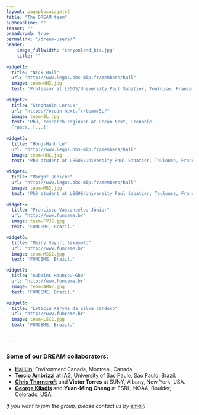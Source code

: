 ```yaml
---
layout: pagepluswidgets2
title: "The DREAM team"
subheadline: ""
teaser: ""
breadcrumb: true
permalink: "/dream-users/"
header:
    image_fullwidth: "canyonland_bis.jpg"
    title: ""
    
widget1:
  title: "Nick Hall"
  url: "http://www.legos.obs-mip.fr/members/hall"
  image: team-NH2.jpg
  text: 'Professor at LEGOS/University Paul Sabatier, Toulouse, France.'
 
widget2:
  title: "Stephanie Leroux"
  url: "https://ocean-next.fr/team/SL/"
  image: team-SL.jpg
  text: 'PhD, research engineer at Ocean Next, Grenoble,
  France. [...]'
  
widget3:
  title: "Hong-Hanh Le"
  url: "http://www.legos.obs-mip.fr/members/hall"
  image: team-HHL.jpg
  text: 'PhD student at LEGOS/University Paul Sabatier, Toulouse, France.'  
  
widget4:
  title: "Margot Beniche"
  url: "http://www.legos.obs-mip.fr/members/hall"
  image: team-MB2.jpg
  text: 'PhD student at LEGOS/University Paul Sabatier, Toulouse, France.'  
  
widget5:
  title: "Francisco Vasconcelos Júnior"
  url: "http://www.funceme.br"
  image: team-FVJ2.jpg
  text: 'FUNCEME, Brazil.'

widget6:
  title: "Meiry Sayuri Sakamoto"
  url: "http://www.funceme.br"
  image: team-MSS2.jpg
  text: 'FUNCEME, Brazil.'

widget7:
  title: "Aubains Hounsou-Gbo"
  url: "http://www.funceme.br"
  image: team-AHG2.jpg
  text: 'FUNCEME, Brazil.'

widget8:
  title: "Leticia Karyne da Silva Cardoso"
  url: "http://www.funceme.br"
  image: team-LSC2.jpg
  text: 'FUNCEME, Brazil.' 
 

---
```


### Some of our DREAM collaborators:

* __[Hai Lin](https://www.researchgate.net/profile/Hai_Lin10)__,  Environment Canada, Montreal, Canada.
* __[Tercio Ambrizzi](https://www.researchgate.net/profile/Tercio_Ambrizzi/2)__ at IAG, University of Sao Paulo, Sao Paulo, Brazil.
* __[Chris Thorncroft](https://www.albany.edu/atmos/christopher-thorncroft.php)__ and __Victor Torres__ at SUNY, Albany, New York, USA.
* __[George Kiladis](https://www.esrl.noaa.gov/psd/people/george.kiladis/)__ and __Yuan-Ming Cheng__ at ESRL, NOAA, Boulder, Colorado, USA.

_If you want to join the group, please contact us by [email](https://dream-gcm.github.io/contact/)!_
